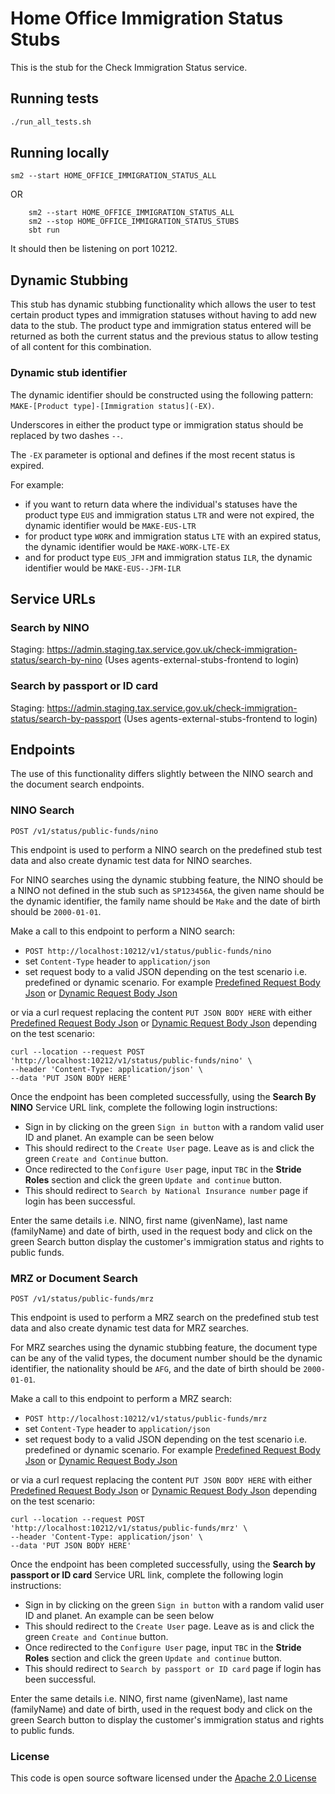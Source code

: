 # Home Office Immigration Status Stubs

This is the stub for the Check Immigration Status service.

## Running tests
```bash
./run_all_tests.sh
```

## Running locally
```shell
sm2 --start HOME_OFFICE_IMMIGRATION_STATUS_ALL
```
OR
```shell
    sm2 --start HOME_OFFICE_IMMIGRATION_STATUS_ALL
    sm2 --stop HOME_OFFICE_IMMIGRATION_STATUS_STUBS
    sbt run
```

It should then be listening on port 10212.

## Dynamic Stubbing
This stub has dynamic stubbing functionality which allows the user to test certain product types and immigration statuses 
without having to add new data to the stub. The product type and immigration status entered will be returned as both the 
current status and the previous status to allow testing of all content for this combination.

### Dynamic stub identifier
The dynamic identifier should be constructed using the following pattern:
`MAKE-[Product type]-[Immigration status](-EX)`.

Underscores in either the product type or immigration status should be replaced by two dashes `--`.

The `-EX` parameter is optional and defines if the most recent status is expired.

For example:
- if you want to return data where the individual's statuses have the product type `EUS` and immigration status `LTR` 
and were not expired, the dynamic identifier would be `MAKE-EUS-LTR`
- for product type `WORK` and immigration status `LTE` with an expired status, the dynamic identifier would be `MAKE-WORK-LTE-EX`
- and for product type `EUS_JFM` and immigration status `ILR`, the dynamic identifier would be `MAKE-EUS--JFM-ILR`

## Service URLs
### Search by NINO

Staging: https://admin.staging.tax.service.gov.uk/check-immigration-status/search-by-nino (Uses agents-external-stubs-frontend to login)

### Search by passport or ID card
Staging: https://admin.staging.tax.service.gov.uk/check-immigration-status/search-by-passport (Uses agents-external-stubs-frontend to login)
## Endpoints
The use of this functionality differs slightly between the NINO search and the document search endpoints.

### NINO Search
`POST /v1/status/public-funds/nino`

This endpoint is used to perform a NINO search on the predefined stub test data and also create dynamic test data for NINO searches.

For NINO searches using the dynamic stubbing feature,
the NINO should be a NINO not defined in the stub such as `SP123456A`,
the given name should be the dynamic identifier,
the family name should be `Make` and the date of birth should be `2000-01-01`.

Make a call to this endpoint to perform a NINO search:
* `POST http://localhost:10212/v1/status/public-funds/nino`
* set `Content-Type` header to `application/json`
* set request body to a valid JSON depending on the test scenario i.e. predefined or dynamic scenario.
  For example [Predefined Request Body Json](conf/jsons/ninoSearch/predefinedRequestBody.json) or [Dynamic Request Body Json](conf/jsons/ninoSearch/dynamicRequestBody.json)

or via a curl request replacing the content `PUT JSON BODY HERE`
with either [Predefined Request Body Json](conf/jsons/ninoSearch/predefinedRequestBody.json)
or [Dynamic Request Body Json](conf/jsons/ninoSearch/dynamicRequestBody.json) depending on the test scenario:
```
curl --location --request POST 'http://localhost:10212/v1/status/public-funds/nino' \
--header 'Content-Type: application/json' \
--data 'PUT JSON BODY HERE'
```
Once the endpoint has been completed successfully, using the **Search By NINO** Service URL link, complete the following login instructions:
* Sign in by clicking on the green `Sign in button` with a random valid user ID and planet. An example can be seen below
* This should redirect to the `Create User` page. Leave as is and click the green `Create and Continue` button.
* Once redirected to the `Configure User` page, input `TBC` in the **Stride Roles** section and click the green `Update and continue` button.
* This should redirect to `Search by National Insurance number` page if login has been successful.

Enter the same details i.e. NINO, first name (givenName), last name (familyName) and date of birth, used in the request body and click on the green Search button display the customer's immigration status and rights to public funds.

### MRZ or Document Search
`POST /v1/status/public-funds/mrz`

This endpoint is used to perform a MRZ search on the predefined stub test data and also create dynamic test data for MRZ searches.

For MRZ searches using the dynamic stubbing feature,
the document type can be any of the valid types,
the document number should be the dynamic identifier,
the nationality should be `AFG`, and the date of birth should be `2000-01-01`.

Make a call to this endpoint to perform a MRZ search:
* `POST http://localhost:10212/v1/status/public-funds/mrz`
* set `Content-Type` header to `application/json`
* set request body to a valid JSON depending on the test scenario i.e. predefined or dynamic scenario.
  For example [Predefined Request Body Json](conf/jsons/documentSearch/predefinedRequestBody.json) or [Dynamic Request Body Json](conf/jsons/documentSearch/dynamicRequestBody.json)

or via a curl request replacing the content `PUT JSON BODY HERE`
with either [Predefined Request Body Json](conf/jsons/documentSearch/predefinedRequestBody.json)
or [Dynamic Request Body Json](conf/jsons/documentSearch/dynamicRequestBody.json) depending on the test scenario:
```
curl --location --request POST 'http://localhost:10212/v1/status/public-funds/mrz' \
--header 'Content-Type: application/json' \
--data 'PUT JSON BODY HERE'
```
Once the endpoint has been completed successfully, using the **Search by passport or ID card** Service URL link, complete the following login instructions:
* Sign in by clicking on the green `Sign in button` with a random valid user ID and planet. An example can be seen below
* This should redirect to the `Create User` page. Leave as is and click the green `Create and Continue` button.
* Once redirected to the `Configure User` page, input `TBC` in the **Stride Roles** section and click the green `Update and continue` button.
* This should redirect to `Search by passport or ID card` page if login has been successful.

Enter the same details i.e. NINO, first name (givenName), last name (familyName) and date of birth, used in the request body and click on the green Search button to display the customer's immigration status and rights to public funds.

### License

This code is open source software licensed under the [Apache 2.0 License]("http://www.apache.org/licenses/LICENSE-2.0.html")
